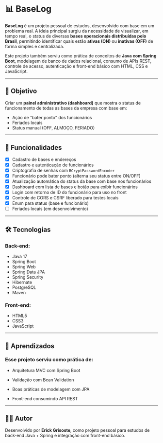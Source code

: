 # 📊 BaseLog

**BaseLog** é um projeto pessoal de estudos, desenvolvido com base em um problema real. A ideia principal surgiu da necessidade de visualizar, em tempo real, o status de diversas **bases operacionais distribuídas pelo Brasil**, permitindo identificar quais estão **ativas (ON)** ou **inativas (OFF)** de forma simples e centralizada.

Este projeto também serviu como prática de conceitos de **Java com Spring Boot**, modelagem de banco de dados relacional, consumo de APIs REST, controle de acesso, autenticação e front-end básico com HTML, CSS e JavaScript.

---

## 🎯 Objetivo

Criar um **painel administrativo (dashboard)** que mostra o status de funcionamento de todas as bases da empresa com base em:

- Ação de "bater ponto" dos funcionários
- Feriados locais
- Status manual (OFF, ALMOÇO, FERIADO)

---

## 🚀 Funcionalidades

- [x] Cadastro de bases e endereços
- [x] Cadastro e autenticação de funcionários
- [x] Criptografia de senhas com `BCryptPasswordEncoder`
- [x] Funcionário pode bater ponto (alterna seu status entre ON/OFF)
- [x] Atualização automática do status da base com base nos funcionários
- [x] Dashboard com lista de bases e botão para exibir funcionários
- [x] Login com retorno de ID do funcionário para uso no front
- [x] Controle de CORS e CSRF liberado para testes locais
- [x] Enum para status (base e funcionário)
- [ ] Feriados locais (em desenvolvimento)

---

## 🛠️ Tecnologias

### Back-end:
- Java 17
- Spring Boot
- Spring Web
- Spring Data JPA
- Spring Security
- Hibernate
- PostgreSQL
- Maven

### Front-end:
- HTML5
- CSS3
- JavaScript 

---
## 🧠 Aprendizados
### Esse projeto serviu como prática de:

- Arquitetura MVC com Spring Boot

- Validação com Bean Validation

- Boas práticas de modelagem com JPA

- Front-end consumindo API REST

---
## 👨‍💻 Autor
Desenvolvido por **Erick Grisoste**, como projeto pessoal para estudos de back-end Java + Spring e integração com front-end básico.


